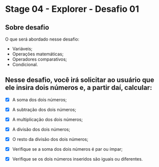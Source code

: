 # Stage 04 - Explorer - Desafio 01

## Sobre desafio

O que será abordado nesse desafio:

- Variáveis;
- Operações matemáticas;
- Operadores comparativos;
- Condicional.

## Nesse desafio, você irá solicitar ao usuário que ele insira dois números e, a partir daí, calcular:
- [x]  A soma dos dois números;
- [x]  A subtração dos dois números;
- [x]  A multiplicação dos dois números;
- [x]  A divisão dos dois números;
- [x]  O resto da divisão dos dois números;

- [x]  Verifique se a soma dos dois números é par ou ímpar;
- [x]  Verifique se os dois números inseridos são iguais ou diferentes.